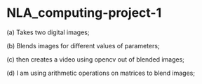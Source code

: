 # NLA_computing-project-1

(a) Takes two digital images;

(b) Blends images for different values of parameters;

(c) then creates a video using opencv out of blended images;

(d) I am using arithmetic operations on matrices to blend images;
